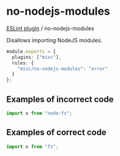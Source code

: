 # no-nodejs-modules

[ESLint plugin](https://iliubinskii.github.io/eslint-plugin-misc/) / no-nodejs-modules

Disallows importing NodeJS modules.

```ts
module.exports = {
  plugins: ["misc"],
  rules: {
    "misc/no-nodejs-modules": "error"
  }
};
```

## Examples of incorrect code

```ts
import x from "node:fs";
```

## Examples of correct code

```ts
import x from "fs";
```

